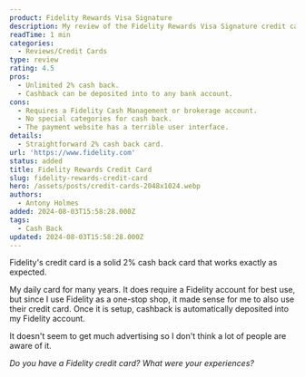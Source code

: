 ```yaml
---
product: Fidelity Rewards Visa Signature
description: My review of the Fidelity Rewards Visa Signature credit card.
readTime: 1 min
categories:
  - Reviews/Credit Cards
type: review
rating: 4.5
pros:
  - Unlimited 2% cash back.
  - Cashback can be deposited into to any bank account.
cons:
  - Requires a Fidelity Cash Management or brokerage account.
  - No special categories for cash back.
  - The payment website has a terrible user interface.
details:
  - Straightforward 2% cash back card.
url: 'https://www.fidelity.com'
status: added
title: Fidelity Rewards Credit Card
slug: fidelity-rewards-credit-card
hero: /assets/posts/credit-cards-2048x1024.webp
authors:
  - Antony Holmes
added: 2024-08-03T15:58:28.000Z
tags:
  - Cash Back
updated: 2024-08-03T15:58:28.000Z
---
```


Fidelity's credit card is a solid 2% cash back card that works exactly as expected.

<!-- end -->

My daily card for many years. It does require a Fidelity account for best use, but since I use Fidelity as a one-stop shop, it made sense for me to also use their credit card. Once it is setup, cashback is automatically deposited into my Fidelity account.

It doesn't seem to get much advertising so I don't think a lot of people are aware of it.

*Do you have a Fidelity credit card? What were your experiences?*
